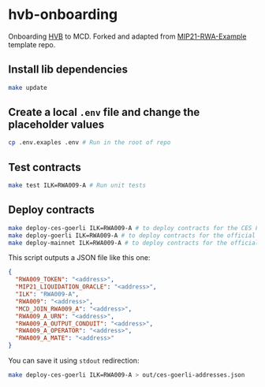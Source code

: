 # hvb-onboarding

Onboarding [HVB](https://forum.makerdao.com/t/mip6-huntingdon-valley-bank-loan-syndication-collateral-onboarding-application/14219) to MCD. Forked and adapted from [MIP21-RWA-Example](https://github.com/makerdao/MIP21-RWA-Example) template repo.

## Install lib dependencies

```bash
make update
```

## Create a local `.env` file and change the placeholder values

```bash
cp .env.exaples .env # Run in the root of repo
```

## Test contracts

```bash
make test ILK=RWA009-A # Run unit tests
```

## Deploy contracts

```bash
make deploy-ces-goerli ILK=RWA009-A # to deploy contracts for the CES Fork of Goerli MCD
make deploy-goerli ILK=RWA009-A # to deploy contracts for the official Goerli MCD
make deploy-mainnet ILK=RWA009-A # to deploy contracts for the official Mainnet MCD
```

This script outputs a JSON file like this one:

```json
{
  "RWA009_TOKEN": "<address>",
  "MIP21_LIQUIDATION_ORACLE": "<address>",
  "ILK": "RWA009-A",
  "RWA009": "<address>",
  "MCD_JOIN_RWA009_A": "<address>",
  "RWA009_A_URN": "<address>",
  "RWA009_A_OUTPUT_CONDUIT": "<address>",
  "RWA009_A_OPERATOR": "<address>",
  "RWA009_A_MATE": "<address>"
}
```

You can save it using `stdout` redirection:

```bash
make deploy-ces-goerli ILK=RWA009-A > out/ces-goerli-addresses.json
```